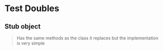 # Test Doubles

## Stub object
> Has the same methods as the class it replaces but the implementation is very simple